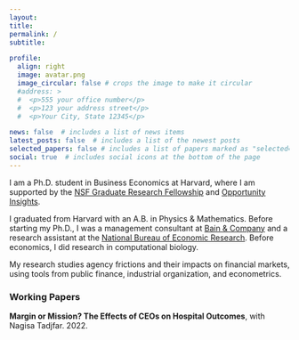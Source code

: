 ```yaml
---
layout: 
title: 
permalink: /
subtitle:

profile:
  align: right
  image: avatar.png
  image_circular: false # crops the image to make it circular
  #address: >
  #  <p>555 your office number</p>
  #  <p>123 your address street</p>
  #  <p>Your City, State 12345</p>

news: false  # includes a list of news items
latest_posts: false  # includes a list of the newest posts
selected_papers: false # includes a list of papers marked as "selected={true}"
social: true  # includes social icons at the bottom of the page
---
```


I am a Ph.D. student in Business Economics at Harvard, where I am supported by the [NSF Graduate Research Fellowship](https://www.nsfgrfp.org/) and [Opportunity Insights](https://opportunityinsights.org/).

I graduated from Harvard with an A.B. in Physics & Mathematics. Before starting my Ph.D., I was a management consultant at [Bain & Company](https://www.bain.com/) and a research assistant at the [National Bureau of Economic Research](https://www.nber.org/). Before economics, I did research in computational biology.

My research studies agency frictions and their impacts on financial markets, using tools from public finance, industrial organization, and econometrics.


### Working Papers

**Margin or Mission? The Effects of CEOs on Hospital Outcomes**, with Nagisa Tadjfar. 2022.
